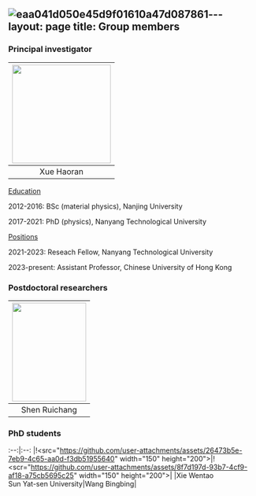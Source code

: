 ![eaa041d050e45d9f01610a47d087861](https://github.com/user-attachments/assets/5a7744ad-881a-4cb8-ae09-b02c6e9833dc)---
layout: page
title: Group members
---

### Principal investigator

|<img src="https://github.com/haoran-group/haoran-group.github.io/assets/154585121/153774ba-4a14-480b-bafd-51fc3f7a33a3"  width="200" height="200">|
|:--:| 
|Xue Haoran|


<ins>Education</ins>

2012-2016: BSc (material physics), Nanjing University

2017-2021: PhD (physics), Nanyang Technological University

<ins>Positions</ins>

2021-2023: Reseach Fellow, Nanyang Technological University

2023-present: Assistant Professor, Chinese University of Hong Kong

### Postdoctoral researchers

|<img src="https://github.com/user-attachments/assets/50ac0715-d213-4428-8651-59aa2bce4362"  width="150" height="200">|
|:--:| 
|Shen Ruichang|

### PhD students

:--:|:--: 
|!<src="https://github.com/user-attachments/assets/26473b5e-7eb9-4c65-aa0d-f3db51955640" width="150" height="200">|!<scr="https://github.com/user-attachments/assets/8f7d197d-93b7-4cf9-af18-a75cb5695c25" width="150" height="200">|
|Xie Wentao<br>Sun Yat-sen University|Wang Bingbing|




